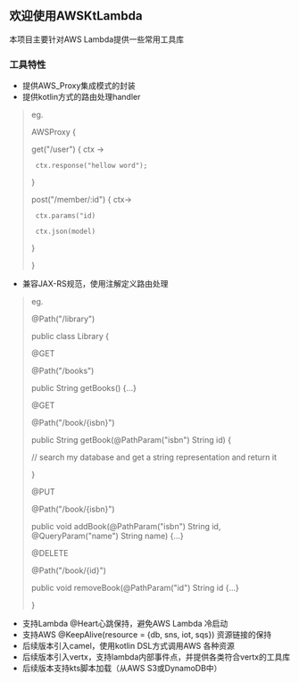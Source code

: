 ## 欢迎使用AWSKtLambda

本项目主要针对AWS Lambda提供一些常用工具库

### 工具特性

 - 提供AWS_Proxy集成模式的封装
 - 提供kotlin方式的路由处理handler
> eg. 
>  
>   AWSProxy {
>  
>    get("/user") { ctx ->
>    
>      ctx.response("hellow word");
>   
>    }
>   
>   post("/member/:id") { ctx->
>      
>      ctx.params("id)
>      
>      ctx.json(model)
>   
>   }
>    
>  }
 - 兼容JAX-RS规范，使用注解定义路由处理
> eg.
>   
>   @Path("/library")
>   
>   public class Library {
>   
>   @GET
>    
>   @Path("/books")
>   
>   public String getBooks() {...}
>   
>   @GET
>   
>   @Path("/book/{isbn}")
>  
>   public String getBook(@PathParam("isbn") String id) {
>   
>   // search my database and get a string representation and return it
>   
>   }
>   
>   @PUT
>   
>   @Path("/book/{isbn}")
>   
>   public void addBook(@PathParam("isbn") String id, @QueryParam("name") String name) {...}
>   
>   @DELETE
>   
>   @Path("/book/{id}")
>   
>   public void removeBook(@PathParam("id") String id {...}
>    
>  }
- 支持Lambda @Heart心跳保持，避免AWS Lambda 冷启动
- 支持AWS @KeepAlive(resource = {db, sns, iot, sqs}) 资源链接的保持
- 后续版本引入camel，使用kotlin DSL方式调用AWS 各种资源
- 后续版本引入vertx，支持lambda内部事件点，并提供各类符合vertx的工具库
- 后续版本支持kts脚本加载（从AWS S3或DynamoDB中）

